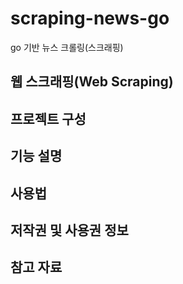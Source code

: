 # scraping-news-go
go 기반 뉴스 크롤링(스크래핑)

## 웹 스크래핑(Web Scraping)

## 프로젝트 구성

## 기능 설명

## 사용법

## 저작권 및 사용권 정보


## 참고 자료